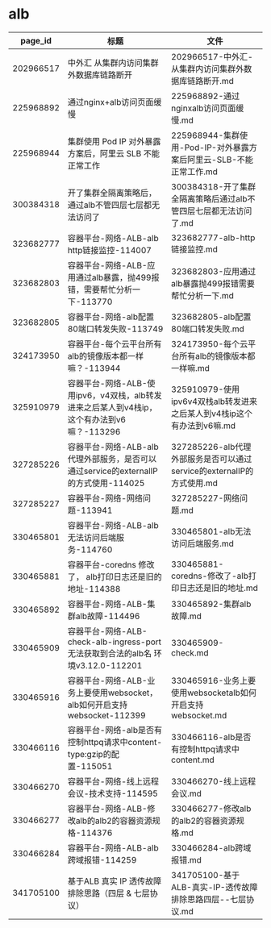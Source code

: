 # alb

| page_id | 标题 | 文件 |
|---|---|---|
| 202966517 | 中外汇 从集群内访问集群外数据库链路断开 | 202966517-中外汇-从集群内访问集群外数据库链路断开.md |
| 225968892 | 通过nginx+alb访问页面缓慢 | 225968892-通过nginxalb访问页面缓慢.md |
| 225968944 | 集群使用 Pod IP 对外暴露方案后，阿里云 SLB 不能正常工作 | 225968944-集群使用-Pod-IP-对外暴露方案后阿里云-SLB-不能正常工作.md |
| 300384318 | 开了集群全隔离策略后，通过alb不管四层七层都无法访问了 | 300384318-开了集群全隔离策略后通过alb不管四层七层都无法访问了.md |
| 323682777 | 容器平台-网络-ALB-alb http链接监控-114007 | 323682777-alb-http链接监控.md |
| 323682803 | 容器平台-网络-ALB-应用通过alb暴露，抛499报错，需要帮忙分析一下-113770 | 323682803-应用通过alb暴露抛499报错需要帮忙分析一下.md |
| 323682805 | 容器平台-网络-alb配置80端口转发失败-113749 | 323682805-alb配置80端口转发失败.md |
| 324173950 | 容器平台-每个云平台所有alb的镜像版本都一样嘛？-113944 | 324173950-每个云平台所有alb的镜像版本都一样嘛.md |
| 325910979 | 容器平台-网络-ALB-使用ipv6，v4双栈，alb转发进来之后某人到v4栈ip，这个有办法到v6嘛？-113296 | 325910979-使用ipv6v4双栈alb转发进来之后某人到v4栈ip这个有办法到v6嘛.md |
| 327285226 | 容器平台-网络-ALB-alb代理外部服务，是否可以通过service的externalIP的方式使用-114025 | 327285226-alb代理外部服务是否可以通过service的externalIP的方式使用.md |
| 327285227 | 容器平台-网络-网络问题-113941 | 327285227-网络问题.md |
| 330465801 | 容器平台-网络-ALB-alb无法访问后端服务-114760 | 330465801-alb无法访问后端服务.md |
| 330465881 | 容器平台-coredns 修改了，  alb打印日志还是旧的地址-114388 | 330465881-coredns-修改了-alb打印日志还是旧的地址.md |
| 330465892 | 容器平台-网络-ALB-集群alb故障-114496 | 330465892-集群alb故障.md |
| 330465909 | 容器平台-网络-ALB-check-alb-ingress-port 无法获取到合法的alb名 环境v3.12.0-112201 | 330465909-check.md |
| 330465916 | 容器平台-网络-ALB-业务上要使用websocket，alb如何开启支持websocket-112399 | 330465916-业务上要使用websocketalb如何开启支持websocket.md |
| 330466116 | 容器平台-网络-alb是否有控制httpq请求中content-type:gzip的配置-115051 | 330466116-alb是否有控制httpq请求中content.md |
| 330466270 | 容器平台-网络-线上远程会议-技术支持-114595 | 330466270-线上远程会议.md |
| 330466277 | 容器平台-网络-ALB-修改alb的alb2的容器资源规格-114376 | 330466277-修改alb的alb2的容器资源规格.md |
| 330466284 | 容器平台-网络-ALB-alb跨域报错-114259 | 330466284-alb跨域报错.md |
| 341705100 | 基于ALB 真实 IP 透传故障排除思路（四层 & 七层协议） | 341705100-基于ALB-真实-IP-透传故障排除思路四层--七层协议.md |